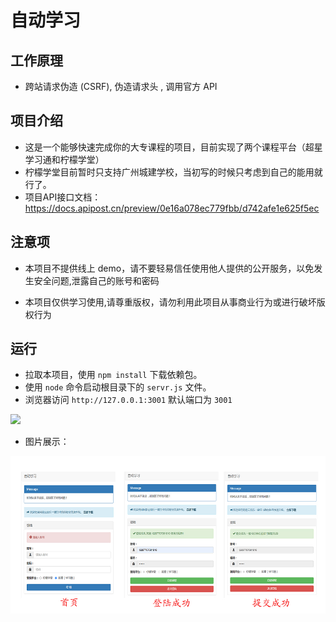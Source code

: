 # 自动学习

## 工作原理

- 跨站请求伪造 (CSRF), 伪造请求头 , 调用官方 API

## 项目介绍

- 这是一个能够快速完成你的大专课程的项目，目前实现了两个课程平台（超星学习通和柠檬学堂）
- 柠檬学堂目前暂时只支持广州城建学校，当初写的时候只考虑到自己的能用就行了。
- 项目API接口文档：https://docs.apipost.cn/preview/0e16a078ec779fbb/d742afe1e625f5ec

## 注意项

- 本项目不提供线上 demo，请不要轻易信任使用他人提供的公开服务，以免发生安全问题,泄露自己的账号和密码

- 本项目仅供学习使用,请尊重版权，请勿利用此项目从事商业行为或进行破坏版权行为

## 运行

- 拉取本项目，使用 `npm install` 下载依赖包。
- 使用 `node` 命令启动根目录下的 `servr.js` 文件。
- 浏览器访问 `http://127.0.0.1:3001`  默认端口为 `3001`

![](http://www.wgudu.com/wp-content/uploads/Rec-0002.gif)

- 图片展示：

![](upload/img.jpg)